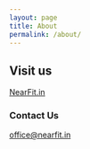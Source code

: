 ```yaml
---
layout: page
title: About
permalink: /about/
---
```


## Visit us

[NearFit.in](https://nearfit.in)

### Contact Us

[office@nearfit.in](mailto:office@nearfit.in)
